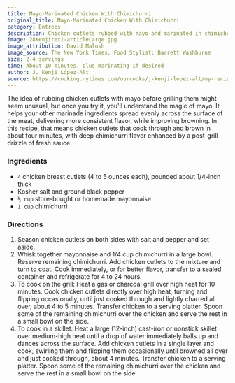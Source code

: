 ```yaml
---
title: Mayo-Marinated Chicken With Chimichurri
original_title: Mayo-Marinated Chicken With Chimichurri
category: Entrees
description: Chicken cutlets rubbed with mayo and marinated in chimichurri sauce, delivering a consistent flavor and improved browning. The chicken can be cooked on the grill or in a cast-iron skillet indoors.
image: 28Kenjirex1-articleLarge.jpg
image_attribution: David Malosh
image_source: The New York Times. Food Stylist: Barrett Washburne
size: 2-4 servings
time: About 10 minutes, plus marinating if desired
author: J. Kenji López-Alt
source: https://cooking.nytimes.com/ourcooks/j-kenji-lopez-alt/my-recipes?action=click&module=byline&region=recipe%20page
---
```


The idea of rubbing chicken cutlets with mayo before grilling them might seem unusual, but once you try it, you'll understand the magic of mayo. It helps your other marinade ingredients spread evenly across the surface of the meat, delivering more consistent flavor, while improving browning. In this recipe, that means chicken cutlets that cook through and brown in about four minutes, with deep chimichurri flavor enhanced by a post-grill drizzle of fresh sauce.

### Ingredients

* `4` chicken breast cutlets (4 to 5 ounces each), pounded about 1/4-inch thick
* Kosher salt and ground black pepper
* `⅓ cup` store-bought or homemade mayonnaise
* `1 cup` chimichurri

### Directions

1. Season chicken cutlets on both sides with salt and pepper and set aside.
2. Whisk together mayonnaise and 1/4 cup chimichurri in a large bowl. Reserve remaining chimichurri. Add chicken cutlets to the mixture and turn to coat. Cook immediately, or for better flavor, transfer to a sealed container and refrigerate for 4 to 24 hours.
3. To cook on the grill: Heat a gas or charcoal grill over high heat for 10 minutes. Cook chicken cutlets directly over high heat, turning and flipping occasionally, until just cooked through and lightly charred all over, about 4 to 5 minutes. Transfer chicken to a serving platter. Spoon some of the remaining chimichurri over the chicken and serve the rest in a small bowl on the side.
4. To cook in a skillet: Heat a large (12-inch) cast-iron or nonstick skillet over medium-high heat until a drop of water immediately balls up and dances across the surface. Add chicken cutlets in a single layer and cook, swirling them and flipping them occasionally until browned all over and just cooked through, about 4 minutes. Transfer chicken to a serving platter. Spoon some of the remaining chimichurri over the chicken and serve the rest in a small bowl on the side.